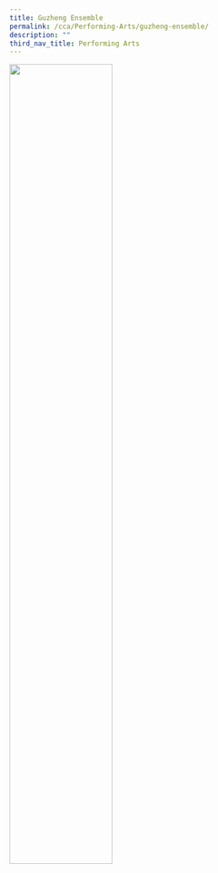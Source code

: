 ```yaml
---
title: Guzheng Ensemble
permalink: /cca/Performing-Arts/guzheng-ensemble/
description: ""
third_nav_title: Performing Arts
---
```

<img src="/images/xxx.png" style="width:60%">